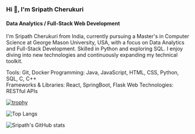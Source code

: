 ### Hi 👋, I'm Sripath Cherukuri
#### Data Analytics / Full-Stack Web Development
I'm Sripath Cherukuri from India, currently pursuing a Master's in Computer Science at George Mason University, USA, with a focus on Data Analytics and Full-Stack Development. Skilled in Python and exploring SQL. I enjoy diving into new technologies and continuously expanding my technical toolkit.

Tools: Git, Docker 
Programming: Java, JavaScript, HTML, CSS, Python, SQL, C, C++  
Frameworks & Libraries: React, SpringBoot, Flask 
Web Technologies: RESTful APIs
 

[![trophy](https://github-profile-trophy.vercel.app/?username=sripathch&theme=onedark)](https://github.com/ryo-ma/github-profile-trophy)

![Top Langs](https://github-readme-stats.vercel.app/api/top-langs/?username=sripathch&layout=compact)

![Sripath's GitHub stats](https://github-readme-stats.vercel.app/api?username=sripathch&show_icons=true&theme=blue-green) 
 

